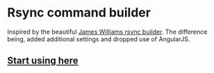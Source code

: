 # Rsync command builder

Inspired by the beautiful [James Williams rsync builder](https://github.com/jamesrwilliams/rsync). The difference being, added additional settings and dropped use of AngularJS.

## [Start using here](https://thelevicole.com/rsync)
